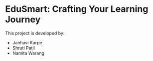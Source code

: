 # **EduSmart**: Crafting Your Learning Journey

This project is developed by:
- Janhavi Karpe
- Shruti Patil
- Namita Warang

